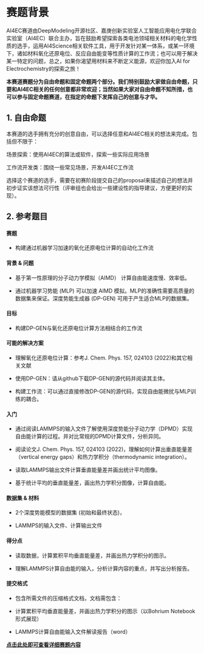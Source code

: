 # 赛题背景

AI4EC赛道由DeepModeling开源社区、嘉庚创新实验室人工智能应用电化学联合实验室（AI4EC）联合主办，旨在鼓励希望探索各类电池领域相关材料的电化学性质的选手，运用AI4Science相关软件工具，用于开发针对某一体系，或某一环境下，诸如材料氧化还原电位、反应自由能变等性质计算的工作流；也可以用于解决某一特定的问题，总之，如果你渴望用材料来不断定义能源，欢迎你加入AI for Electrochemistry的探索之旅！


**本赛道赛题分为自由命题和固定命题两个部分。我们特别鼓励大家做自由命题，只要和AI4EC相关的任何创意都非常欢迎；当然如果大家对自由命题不知所措，也可以参与固定命题赛道，在指定的命题下发挥自己的创意与才华。**


## 1. 自由命题

本赛道的选手拥有充分的创意自由，可以选择任意和AI4EC相关的想法来完成。包括但不限于：


场景探索：使用AI4EC的算法或软件，探索一些实际应用场景


工作流开发类：围绕一些常见场景，开发AI4EC工作流


选择这个赛道的选手，需要在初赛阶段提交自己的proposal来描述自己的想法并初步证实该想法可行性（评审组也会给出一些建设性的指导建议，方便更好的实现）。


## 2. 参考题目

#### **赛题**

- 构建通过机器学习加速的氧化还原电位计算的自动化工作流


#### **背景 & 问题**

- 基于第一性原理的分子动力学模拟（AIMD） 计算自由能速度慢、效率低。

- 通过机器学习势能 (MLP) 可以加速 AIMD 模拟。MLP的准确性需要高质量的数据集来保证。深度势能生成器 (DP-GEN) 可用于产生适合MLP的数据集。


#### **目标**

- 构建DP-GEN与氧化还原电位计算方法相结合的工作流


#### **可能的解决方案**

- 理解氧化还原电位计算：参考J. Chem. Phys. 157, 024103 (2022)和其它相关文献

- 使用DP-GEN：请从github下载DP-GEN的源代码并阅读其主体。

- 构建工作流：可以通过直接修改DP-GEN的源代码，实现自由能微扰与MLP训练的耦合。



#### **入门**

- 通过阅读LAMMPS的输入文件了解使用深度势能分子动力学（DPMD）实现自由能计算的过程。并对比常规的DPMD计算文件，分析异同。

- 阅读论文J. Chem. Phys. 157, 024103 (2022)，理解如何计算出垂直能量差（vertical energy gaps）和热力学积分（thermodynamic integration）。

- 读取LAMMPS输出文件计算垂直能量差并画出统计平均图像。

- 基于统计平均的垂直能量差，画出热力学积分图像，计算自由能。



#### **数据集 & 材料**

- 2个深度势能模型的数据集 (初始和最终状态)，

- LAMMPS的输入文件、计算输出文件



#### **得分点**

- 读取数据，计算累积平均垂直能量差，并画出热力学积分的图示。

- 理解LAMMPS计算自由能的输入，分析计算内容的重点，并写出分析报告。


#### **提交格式**

- 包含所需文件的压缩格式文档，文档需包含：


- 计算累积平均垂直能量差，并画出热力学积分的图示（以Bohrium Notebook形式展现）

- LAMMPS计算自由能输入文件解读报告（word）


**[点击此处即可查看详细赛题内容](https://dptechnology.feishu.cn/docx/UJIwdMKf6oMhMjxRQcfciR8onyc?from=from_copylink)**


